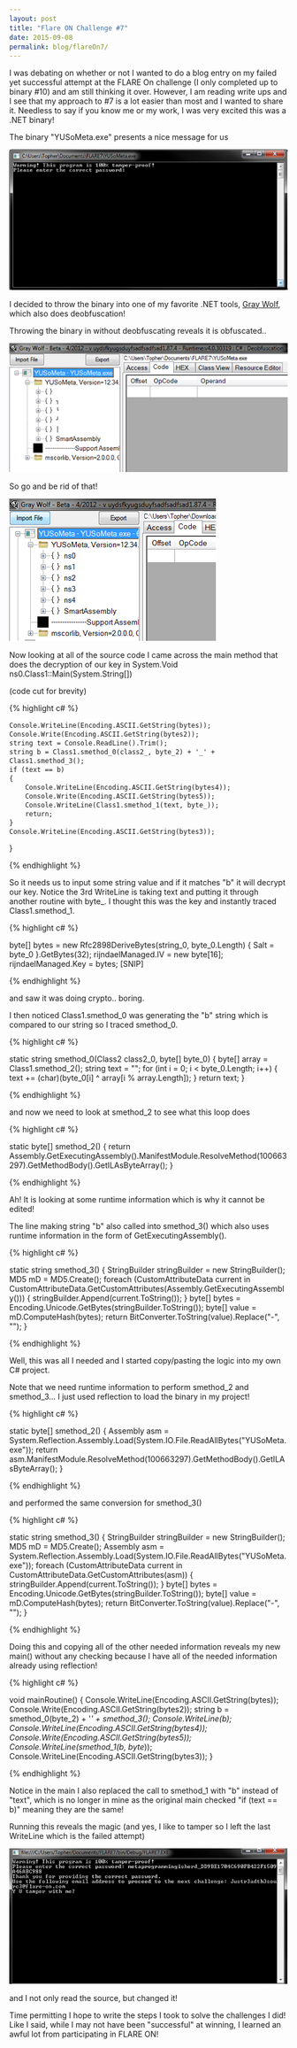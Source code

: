 ```yaml
---
layout: post
title: "Flare ON Challenge #7"
date: 2015-09-08
permalink: blog/flareOn7/
---
```


I was debating on whether or not I wanted to do a blog entry on my failed yet successful attempt at the FLARE On challenge (I only completed up to binary #10) and am still thinking it over. However, I am reading write ups and I see that my approach to #7 is a lot easier than most and I wanted to share it. Needless to say if you know me or my work, I was very excited this was a .NET binary! 

The binary "YUSoMeta.exe" presents a nice message for us 

![](/resources/posts/flare7/ysometa.png)

I decided to throw the binary into one of my favorite .NET tools, [Gray Wolf](http://www.digitalbodyguard.com/graywolf.html), which also does deobfuscation! 

Throwing the binary in without deobfuscating reveals it is obfuscated.. 

![](/resources/posts/flare7/obfuscate.png)

So go and be rid of that!

![](/resources/posts/flare7/nomore.png)

Now looking at all of the source code I came across the main method that does the decryption of our key in System.Void ns0.Class1::Main(System.String[])

(code cut for brevity) 

{% highlight c# %}

	Console.WriteLine(Encoding.ASCII.GetString(bytes));
	Console.Write(Encoding.ASCII.GetString(bytes2));
	string text = Console.ReadLine().Trim();
	string b = Class1.smethod_0(class2_, byte_2) + '_' + Class1.smethod_3();
	if (text == b)
	{
		Console.WriteLine(Encoding.ASCII.GetString(bytes4));
		Console.Write(Encoding.ASCII.GetString(bytes5));
		Console.WriteLine(Class1.smethod_1(text, byte_));
		return;
	}
	Console.WriteLine(Encoding.ASCII.GetString(bytes3));
}

{% endhighlight %}

So it needs us to input some string value and if it matches "b" it will decrypt our key. Notice the 3rd WriteLine is taking text and putting it through another routine with byte_. I thought this was the key and instantly traced Class1.smethod_1. 

{% highlight c# %}

byte[] bytes = new Rfc2898DeriveBytes(string_0, byte_0.Length)
{
	Salt = byte_0
}.GetBytes(32);
rijndaelManaged.IV = new byte[16];
rijndaelManaged.Key = bytes;
[SNIP]

{% endhighlight %}

and saw it was doing crypto.. boring. 

I then noticed Class1.smethod_0 was generating the "b" string which is compared to our string so I traced smethod_0. 

{% highlight c# %}

static string smethod_0(Class2 class2_0, byte[] byte_0)
{
	byte[] array = Class1.smethod_2();
	string text = "";
	for (int i = 0; i < byte_0.Length; i++)
	{
		text += (char)(byte_0[i] ^ array[i % array.Length]);
	}
	return text;
}

{% endhighlight %}

and now we need to look at smethod_2 to see what this loop does

{% highlight c# %}

static byte[] smethod_2()
{
	return Assembly.GetExecutingAssembly().ManifestModule.ResolveMethod(100663297).GetMethodBody().GetILAsByteArray();
}

{% endhighlight %}

Ah! It is looking at some runtime information which is why it cannot be edited! 

The line making string "b" also called into smethod_3() which also uses runtime information in the form of GetExecutingAssembly(). 

{% highlight c# %}

static string smethod_3()
{
	StringBuilder stringBuilder = new StringBuilder();
	MD5 mD = MD5.Create();
	foreach (CustomAttributeData current in CustomAttributeData.GetCustomAttributes(Assembly.GetExecutingAssembly()))
	{
		stringBuilder.Append(current.ToString());
	}
	byte[] bytes = Encoding.Unicode.GetBytes(stringBuilder.ToString());
	byte[] value = mD.ComputeHash(bytes);
	return BitConverter.ToString(value).Replace("-", "");
}

{% endhighlight %}

Well, this was all I needed and I started copy/pasting the logic into my own C# project.

Note that we need runtime information to perform smethod_2 and smethod_3... I just used reflection to load the binary in my project!

{% highlight c# %}

static byte[] smethod_2()
    {
        Assembly asm = System.Reflection.Assembly.Load(System.IO.File.ReadAllBytes("YUSoMeta.exe"));
        return asm.ManifestModule.ResolveMethod(100663297).GetMethodBody().GetILAsByteArray();
    }

{% endhighlight %}

and performed the same conversion for smethod_3()

{% highlight c# %}

static string smethod_3()
{
    StringBuilder stringBuilder = new StringBuilder();
    MD5 mD = MD5.Create();
    Assembly asm = System.Reflection.Assembly.Load(System.IO.File.ReadAllBytes("YUSoMeta.exe"));
    foreach (CustomAttributeData current in CustomAttributeData.GetCustomAttributes(asm))
    {
        stringBuilder.Append(current.ToString());
    }
    byte[] bytes = Encoding.Unicode.GetBytes(stringBuilder.ToString());
    byte[] value = mD.ComputeHash(bytes);
    return BitConverter.ToString(value).Replace("-", "");
}

{% endhighlight %}

Doing this and copying all of the other needed information reveals my new main() without any checking because I have all of the needed information already using reflection!

{% highlight c# %}

void mainRoutine()
{
    Console.WriteLine(Encoding.ASCII.GetString(bytes));
    Console.Write(Encoding.ASCII.GetString(bytes2));
    string b = smethod_0(byte_2) + '_' + smethod_3();
    Console.WriteLine(b);
    Console.WriteLine(Encoding.ASCII.GetString(bytes4));
    Console.Write(Encoding.ASCII.GetString(bytes5));
    Console.WriteLine(smethod_1(b, byte_));
    Console.WriteLine(Encoding.ASCII.GetString(bytes3));
}

{% endhighlight %}

Notice in the main I also replaced the call to smethod_1 with "b" instead of "text", which is no longer in mine as the original main checked "if (text == b)" meaning they are the same! 

Running this reveals the magic (and yes, I like to tamper so I left the last WriteLine which is the failed attempt)


![](/resources/posts/flare7/win.png)

and I not only read the source, but changed it! 

Time permitting I hope to write the steps I took to solve the challenges I did! Like I said, while I may not have been "successful" at winning, I learned an awful lot from participating in FLARE ON!
